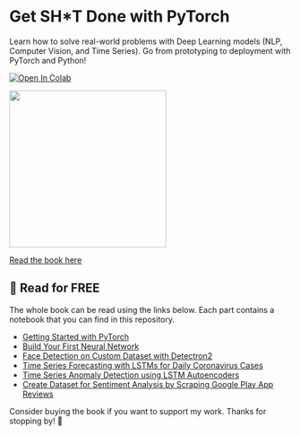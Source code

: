 # Get SH*T Done with PyTorch

Learn how to solve real-world problems with Deep Learning models (NLP, Computer Vision, and Time Series). Go from prototyping to deployment with PyTorch and Python!

[![Open In Colab](https://colab.research.google.com/assets/colab-badge.svg)](https://colab.research.google.com/github/curiousily/Getting-Things-Done-with-Pytorch/)

<a href="https://bit.ly/gtd-with-pytorch" target="_blank">
  <img src="https://raw.githubusercontent.com/curiousily/Getting-Things-Done-with-Pytorch/master/.github/book-cover.png" width="280">
</a>

<a href="https://bit.ly/gtd-with-pytorch" target="_blank">Read the book here</a>

## 📖 Read for FREE

The whole book can be read using the links below. Each part contains a notebook that you can find in this repository.

- [Getting Started with PyTorch](https://www.curiousily.com/posts/getting-started-with-pytorch/)
- [Build Your First Neural Network](https://www.curiousily.com/posts/build-your-first-neural-network-with-pytorch/)
- [Face Detection on Custom Dataset with Detectron2](https://www.curiousily.com/posts/face-detection-on-custom-dataset-with-detectron2-in-python/)
- [Time Series Forecasting with LSTMs for Daily Coronavirus Cases](https://www.curiousily.com/posts/time-series-forecasting-with-lstm-for-daily-coronavirus-cases/)
- [Time Series Anomaly Detection using LSTM Autoencoders](https://www.curiousily.com/posts/time-series-anomaly-detection-using-lstm-autoencoder-with-pytorch-in-python/)
- [Create Dataset for Sentiment Analysis by Scraping Google Play App Reviews](https://www.curiousily.com/posts/create-dataset-for-sentiment-analysis-by-scraping-google-play-app-reviews-using-python/)

Consider buying the book if you want to support my work. Thanks for stopping by! 🤗

